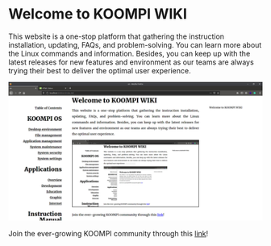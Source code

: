 # Welcome to KOOMPI WIKI 

This website is a one-stop platform that gathering the instruction installation, updating, FAQs, and problem-solving. You can learn more about the Linux commands and information. Besides, you can keep up with the latest releases for new features and environment as our teams are always trying their best to deliver the optimal user experience. 



![Image](/public/Images/interfacekoompiwiki.png)


Join the ever-growing KOOMPI community through this [link](https://t.me/koompicom)!



